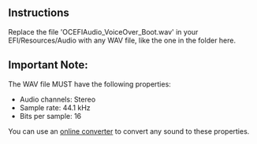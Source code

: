 ## Instructions
Replace the file 'OCEFIAudio_VoiceOver_Boot.wav' in your EFI/Resources/Audio with any WAV file, like the one in the folder here.

## Important Note:
The WAV file MUST have the following properties:
- Audio channels: Stereo
- Sample rate: 44.1 kHz
- Bits per sample: 16

You can use an [online converter](https://onlineaudioconverter.com) to convert any sound to these properties.
